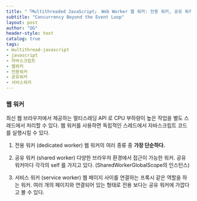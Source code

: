 ```yaml
---
title: "「Multithreaded JavaScript」 Web Worker 웹 워커: 전용 워커, 공유 워커, 서비스 워커"
subtitle: "Concurrency Beyond the Event Loop"
layout: post
author: "OG"
header-style: text
catalog: true
tags:
- multithread-javascript
- javascript
- 자바스크립트
- 웹워커
- 전용워커
- 공유워커
- 서비스워커
---
```


### 웹 워커
최신 웹 브라우저에서 제공하는 멀티스레딩 API 로 CPU 부하량이 높은 작업을 별도 스레드에서 처리할 수 있다.
웹 워커를 사용하면 독립적인 스레드에서 자바스크립트 코드를 실행시킬 수 있다.

1. 전용 워커 (dedicated worker)
웹 워커의 여러 종류 중 **가장 단순하다.**

2. 공유 워커 (shared worker)
다양한 브라우저 환경에서 접근이 가능한 워커.
공유 워커마다 각각의 self 를 가지고 있다. (SharedWorkerGlobalScope의 인스턴스)

3. 서비스 워커 (service worker)
웹 페이지 사이를 연결하는 프록시 같은 역할을 하는 워커.
여러 개의 페이지와 연결되어 있는 형태로 전용 보다는 공유 워커에 가깝다고 볼 수 있다. 

